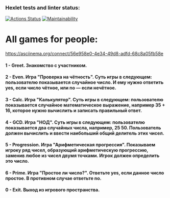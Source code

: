 ### Hexlet tests and linter status:

[![Actions Status](https://github.com/Dmitriy5549/java-project-61/workflows/hexlet-check/badge.svg)](https://github.com/Dmitriy5549/java-project-61/actions)
[![Maintainability](https://api.codeclimate.com/v1/badges/594816a6b0c84bcb8ea3/maintainability)](https://codeclimate.com/github/Dmitriy5549/java-project-61/maintainability)

# All games for people:

https://asciinema.org/connect/56e958e0-4e34-49d8-adfd-68c8a05fb58e

#### 1 - Greet. Знакомство с участником.

#### 2 - Even. Игра "Проверка на чётность". Суть игры в следующем: пользователю показывается случайное число. И ему нужно ответить yes, если число чётное, или no — если нечётное.

#### 3 - Calc. Игра "Калькулятор". Суть игры в следующем: пользователю показывается случайное математическое выражение, например 35 + 16, которое нужно вычислить и записать правильный ответ.

#### 4 - GCD. Игра "НОД". Суть игры в следующем: пользователю показывается два случайных числа, например, 25 50. Пользователь должен вычислить и ввести наибольший общий делитель этих чисел.

#### 5 - Progression. Игра "Арифметическая прогрессия". Показываем игроку ряд чисел, образующий арифметическую прогрессию, заменив любое из чисел двумя точками. Игрок должен определить это число.

#### 6 - Prime. Игра "Простое ли число?". Ответьте yes, если данное число простое. В противном случае ответьте no.

#### 0 - Exit. Выход из игрового пространства.
